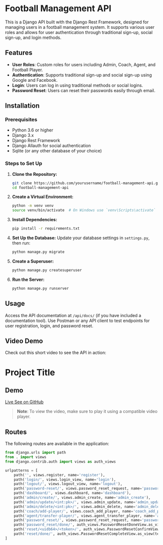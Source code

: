 # Football Management API

This is a Django API built with the Django Rest Framework, designed for managing users in a football management system. It supports various user roles and allows for user authentication through traditional sign-up, social sign-up, and login methods.

## Features

- **User Roles**: Custom roles for users including Admin, Coach, Agent, and Football Player.
- **Authentication**: Supports traditional sign-up and social sign-up using Google and Facebook.
- **Login**: Users can log in using traditional methods or social logins.
- **Password Reset**: Users can reset their passwords easily through email.

## Installation

### Prerequisites

- Python 3.6 or higher
- Django 3.x
- Django Rest Framework
- Django Allauth for social authentication
- Sqlite (or any other database of your choice)

### Steps to Set Up

1. **Clone the Repository:**
    ```bash
    git clone https://github.com/yourusername/football-management-api.git
    cd football-management-api
    ```

2. **Create a Virtual Environment:**
    ```bash
    python -m venv venv
    source venv/bin/activate  # On Windows use `venv\Scripts\activate`
    ```

3. **Install Dependencies:**
    ```bash
    pip install -r requirements.txt
    ```

4. **Set Up the Database:**
    Update your database settings in `settings.py`, then run:
    ```bash
    python manage.py migrate
    ```

5. **Create a Superuser:**
    ```bash
    python manage.py createsuperuser
    ```

6. **Run the Server:**
    ```bash
    python manage.py runserver
    ```

## Usage

Access the API documentation at `/api/docs/` (if you have included a documentation tool). Use Postman or any API client to test endpoints for user registration, login, and password reset.

## Video Demo

Check out this short video to see the API in action:

# Project Title

## Demo

[Live See on GitHub](https://raw.githubusercontent.com/Abenezer0923/Football_Api/main/users/templates/demo.webm)


> **Note**: To view the video, make sure to play it using a compatible video player.

## Routes

The following routes are available in the application:

```python
from django.urls import path
from . import views
from django.contrib.auth import views as auth_views

urlpatterns = [
    path('', views.register, name='register'),
    path('login/', views.login_view, name='login'),
    path('logout/', views.logout_view, name='logout'),
    path('password-reset/', views.password_reset_request, name='password_reset'),
    path('dashboard/', views.dashboard, name='dashboard'),
    path('admin/create/', views.admin_create, name='admin_create'),
    path('admin/update/<int:pk>/', views.admin_update, name='admin_update'),
    path('admin/delete/<int:pk>/', views.admin_delete, name='admin_delete'),
    path('coach/add-player/', views.coach_add_player, name='coach_add_player'),
    path('agent/transfer-player/', views.agent_transfer_player, name='agent_transfer_player'), 
    path('password_reset/', views.password_reset_request, name='password_reset'),
    path('password_reset/done/', auth_views.PasswordResetDoneView.as_view(template_name='users/password_reset_done.html'), name='password_reset_done'),
    path('reset/<uidb64>/<token>/', auth_views.PasswordResetConfirmView.as_view(template_name='users/password_reset_confirm.html'), name='password_reset_confirm'),
    path('reset/done/', auth_views.PasswordResetCompleteView.as_view(template_name='users/password_reset_complete.html'), name='password_reset_complete'),
]
